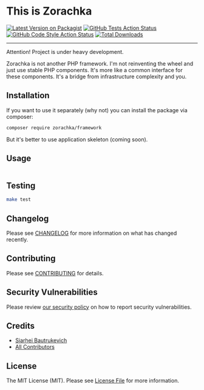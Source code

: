 # This is Zorachka

[![Latest Version on Packagist](https://img.shields.io/packagist/v/zorachka/framework.svg?style=flat-square)](https://packagist.org/packages/zorachka/framework)
[![GitHub Tests Action Status](https://img.shields.io/github/workflow/status/zorachka/framework/run-tests?label=tests)](https://github.com/zorachka/framework/actions?query=workflow%3ATests+branch%3Amaster)
[![GitHub Code Style Action Status](https://img.shields.io/github/workflow/status/zorachka/framework/Check%20&%20fix%20styling?label=code%20style)](https://github.com/zorachka/framework/actions?query=workflow%3A"Check+%26+fix+styling"+branch%3Amaster)
[![Total Downloads](https://img.shields.io/packagist/dt/zorachka/framework.svg?style=flat-square)](https://packagist.org/packages/zorachka/framework)

---

Attention! Project is under heavy development.

Zorachka is not another PHP framework. I'm not reinventing the wheel and just use stable PHP components. 
It's more like a common interface for these components. It's a bridge from infrastructure complexity and you. 

## Installation

If you want to use it separately (why not) you can install the package via composer:

```bash
composer require zorachka/framework
```

But it's better to use application skeleton (coming soon).

## Usage

```php
```

## Testing

```bash
make test
```

## Changelog

Please see [CHANGELOG](CHANGELOG.md) for more information on what has changed recently.

## Contributing

Please see [CONTRIBUTING](.github/CONTRIBUTING.md) for details.

## Security Vulnerabilities

Please review [our security policy](../../security/policy) on how to report security vulnerabilities.

## Credits

- [Siarhei Bautrukevich](https://github.com/bautrukevich)
- [All Contributors](../../contributors)

## License

The MIT License (MIT). Please see [License File](LICENSE.md) for more information.
